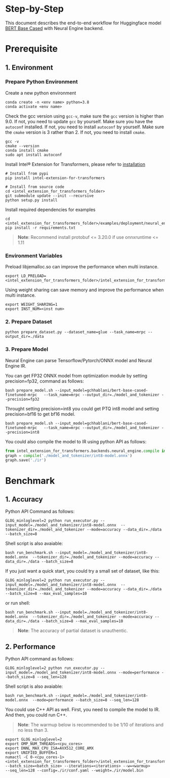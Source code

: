 Step-by-Step
======
This document describes the end-to-end workflow for Huggingface model [BERT Base Cased](https://huggingface.co/gchhablani/bert-base-cased-finetuned-mrpc) with Neural Engine backend.

# Prerequisite
## 1. Environment​
### Prepare Python Environment
Create a new python environment
```shell
conda create -n <env name> python=3.8
conda activate <env name>
```

Check the gcc version using `gcc-v`, make sure the `gcc` version is higher than 9.0.
If not, you need to update `gcc` by yourself.
Make sure you have the `autoconf` installed.
If not, you need to install `autoconf` by yourself.
Make sure the `cmake` version is 3 rather than 2.
If not, you need to install `cmake`.
```shell
gcc -v
cmake --version
conda install cmake
sudo apt install autoconf
```

Install Intel® Extension for Transformers, please refer to [installation](https://github.com/intel/intel-extension-for-transformers/blob/main/docs/installation.md)
```shell
# Install from pypi
pip install intel-extension-for-transformers

# Install from source code
cd <intel_extension_for_transformers_folder>
git submodule update --init --recursive
python setup.py install
```

Install required dependencies for examples
```shell
cd <intel_extension_for_transformers_folder>/examples/deployment/neural_engine/mrpc/bert_base
pip install -r requirements.txt
```
>**Note**: Recommend install protobuf <= 3.20.0 if use onnxruntime <= 1.11

### Environment Variables
Preload libjemalloc.so can improve the performance when multi instance.
```
export LD_PRELOAD=<intel_extension_for_transformers_folder>/intel_extension_for_transformers/backends/neural_engine/executor/third_party/jemalloc/lib/libjemalloc.so
```
Using weight sharing can save memory and improve the performance when multi instance.
```
export WEIGHT_SHARING=1
export INST_NUM=<inst num>
```

### 2. Prepare Dataset
```shell
python prepare_dataset.py --dataset_name=glue --task_name=mrpc --output_dir=./data
```

### 3. Prepare Model
Neural Engine can parse Tensorflow/Pytorch/ONNX model and Neural Engine IR.

You can get FP32 ONNX model from optimization module by setting precision=fp32, command as follows:
```shell
bash prepare_model.sh --input_model=gchhablani/bert-base-cased-finetuned-mrpc   --task_name=mrpc --output_dir=./model_and_tokenizer --precision=fp32
```

Throught setting precision=int8 you could get PTQ int8 model and setting precision=bf16 to get bf16 model.
```shell
bash prepare_model.sh --input_model=gchhablani/bert-base-cased-finetuned-mrpc   --task_name=mrpc --output_dir=./model_and_tokenizer --precision=int8
```

You could also compile the model to IR using python API as follows:
```python
from intel_extension_for_transformers.backends.neural_engine.compile import compile
graph = compile('./model_and_tokenizer/int8-model.onnx')
graph.save('./ir')
```

# Benchmark

## 1. Accuracy
Python API Command as follows:
```shell
GLOG_minloglevel=2 python run_executor.py --input_model=./model_and_tokenizer/int8-model.onnx  --tokenizer_dir=./model_and_tokenizer --mode=accuracy --data_dir=./data --batch_size=8
```

Shell script is also avaiable:
```shell
bash run_benchmark.sh --input_model=./model_and_tokenizer/int8-model.onnx  --tokenizer_dir=./model_and_tokenizer --mode=accuracy --data_dir=./data --batch_size=8
```

If you just want a quick start, you could try a small set of dataset, like this:
```shell
GLOG_minloglevel=2 python run_executor.py --input_model=./model_and_tokenizer/int8-model.onnx  --tokenizer_dir=./model_and_tokenizer --mode=accuracy --data_dir=./data --batch_size=8 --max_eval_samples=10
```

or run shell:
```shell
bash run_benchmark.sh --input_model=./model_and_tokenizer/int8-model.onnx  --tokenizer_dir=./model_and_tokenizer --mode=accuracy --data_dir=./data --batch_size=8 --max_eval_samples=10
```

>**Note**: The accuracy of partial dataset is unauthentic.

## 2. Performance
Python API command as follows:
```shell
GLOG_minloglevel=2 python run_executor.py --input_model=./model_and_tokenizer/int8-model.onnx --mode=performance --batch_size=8 --seq_len=128
```

Shell script is also avaiable:
```shell
bash run_benchmark.sh --input_model=./model_and_tokenizer/int8-model.onnx  --mode=performance --batch_size=8 --seq_len=128
```

You could use C++ API as well. First, you need to compile the model to IR. And then, you could run C++.

>**Note**: The warmup below is recommended to be 1/10 of iterations and no less than 3.
```shell
export GLOG_minloglevel=2
export OMP_NUM_THREADS=<cpu_cores>
export DNNL_MAX_CPU_ISA=AVX512_CORE_AMX
export UNIFIED_BUFFER=1
numactl -C 0-<cpu_cores-1> <intel_extension_for_transformers_folder>/intel_extension_for_transformers/backends/neural_engine/bin/neural_engine
--batch_size=<batch_size> --iterations=<iterations> --w=<warmup>
--seq_len=128 --config=./ir/conf.yaml --weight=./ir/model.bin
```
